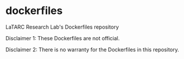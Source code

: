 # dockerfiles

LaTARC Research Lab's Dockerfiles repository

Disclaimer 1: These Dockerfiles are not official.

Disclaimer 2: There is no warranty for the Dockerfiles in this repository.
